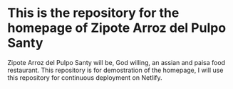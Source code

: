 # This is the repository for the homepage of Zipote Arroz del Pulpo Santy
Zipote Arroz del Pulpo Santy will be, God willing, an assian and paisa food restaurant.
This repository is for demostration of the homepage, I will use this repository for continuous deployment on Netlify.